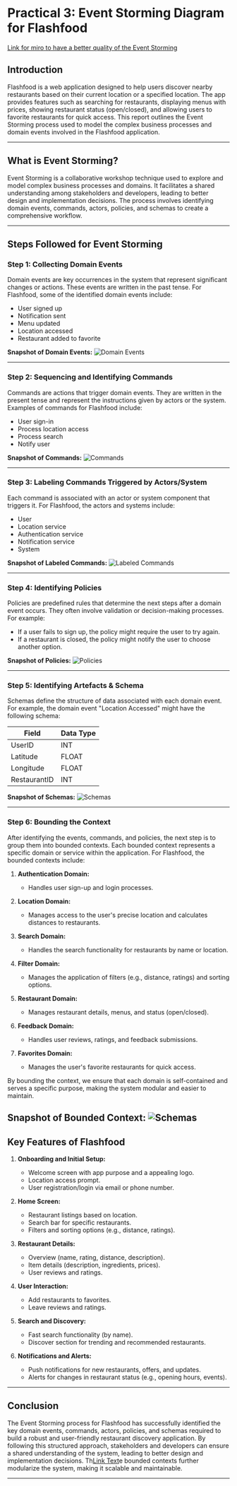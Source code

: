# Practical 3: Event Storming Diagram for Flashfood
[Link for miro to have a better quality of the Event Storming](https://miro.com/app/board/uXjVISl79uY=/?share_link_id=801518879943)

## Introduction
Flashfood is a web application designed to help users discover nearby restaurants based on their current location or a specified location. The app provides features such as searching for restaurants, displaying menus with prices, showing restaurant status (open/closed), and allowing users to favorite restaurants for quick access. This report outlines the Event Storming process used to model the complex business processes and domain events involved in the Flashfood application.

---

## What is Event Storming?
Event Storming is a collaborative workshop technique used to explore and model complex business processes and domains. It facilitates a shared understanding among stakeholders and developers, leading to better design and implementation decisions. The process involves identifying domain events, commands, actors, policies, and schemas to create a comprehensive workflow.

---

## Steps Followed for Event Storming

### Step 1: Collecting Domain Events
Domain events are key occurrences in the system that represent significant changes or actions. These events are written in the past tense. For Flashfood, some of the identified domain events include:
- User signed up
- Notification sent
- Menu updated
- Location accessed
- Restaurant added to favorite

**Snapshot of Domain Events:**
![Domain Events](1.png)

---

### Step 2: Sequencing and Identifying Commands
Commands are actions that trigger domain events. They are written in the present tense and represent the instructions given by actors or the system. Examples of commands for Flashfood include:
- User sign-in
- Process location access
- Process search
- Notify user

**Snapshot of Commands:**
![Commands](2.png)

---

### Step 3: Labeling Commands Triggered by Actors/System
Each command is associated with an actor or system component that triggers it. For Flashfood, the actors and systems include:
- User
- Location service
- Authentication service
- Notification service
- System

**Snapshot of Labeled Commands:**
![Labeled Commands](3.png)

---

### Step 4: Identifying Policies
Policies are predefined rules that determine the next steps after a domain event occurs. They often involve validation or decision-making processes. For example:
- If a user fails to sign up, the policy might require the user to try again.
- If a restaurant is closed, the policy might notify the user to choose another option.

**Snapshot of Policies:**
![Policies](4.png)

---

### Step 5: Identifying Artefacts & Schema
Schemas define the structure of data associated with each domain event. For example, the domain event "Location Accessed" might have the following schema:

| **Field**       | **Data Type** |
|------------------|---------------|
| UserID           | INT           |
| Latitude         | FLOAT         |
| Longitude        | FLOAT         |
| RestaurantID     | INT           |

**Snapshot of Schemas:**
![Schemas](5.png)

---

### Step 6: Bounding the Context
After identifying the events, commands, and policies, the next step is to group them into bounded contexts. Each bounded context represents a specific domain or service within the application. For Flashfood, the bounded contexts include:

1. **Authentication Domain:**
   - Handles user sign-up and login processes.

2. **Location Domain:**
   - Manages access to the user's precise location and calculates distances to restaurants.

3. **Search Domain:**
   - Handles the search functionality for restaurants by name or location.

4. **Filter Domain:**
   - Manages the application of filters (e.g., distance, ratings) and sorting options.

5. **Restaurant Domain:**
   - Manages restaurant details, menus, and status (open/closed).

6. **Feedback Domain:**
   - Handles user reviews, ratings, and feedback submissions.

7. **Favorites Domain:**
   - Manages the user's favorite restaurants for quick access.

By bounding the context, we ensure that each domain is self-contained and serves a specific purpose, making the system modular and easier to maintain.

**Snapshot of Bounded Context:**
![Schemas](6.png)
---

## Key Features of Flashfood
1. **Onboarding and Initial Setup:**
   - Welcome screen with app purpose and a appealing logo.
   - Location access prompt.
   - User registration/login via email or phone number.

2. **Home Screen:**
   - Restaurant listings based on location.
   - Search bar for specific restaurants.
   - Filters and sorting options (e.g., distance, ratings).

3. **Restaurant Details:**
   - Overview (name, rating, distance, description).
   - Item details (description, ingredients, prices).
   - User reviews and ratings.

4. **User Interaction:**
   - Add restaurants to favorites.
   - Leave reviews and ratings.

5. **Search and Discovery:**
   - Fast search functionality (by name).
   - Discover section for trending and recommended restaurants.

6. **Notifications and Alerts:**
   - Push notifications for new restaurants, offers, and updates.
   - Alerts for changes in restaurant status (e.g., opening hours, events).

---

## Conclusion
The Event Storming process for Flashfood has successfully identified the key domain events, commands, actors, policies, and schemas required to build a robust and user-friendly restaurant discovery application. By following this structured approach, stakeholders and developers can ensure a shared understanding of the system, leading to better design and implementation decisions. Th[Link Text](URL)e bounded contexts further modularize the system, making it scalable and maintainable.

---



